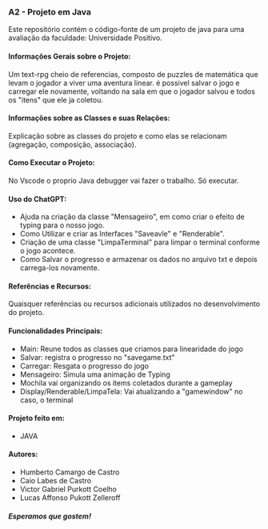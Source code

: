 ### A2 - Projeto em Java

Este repositório contém o código-fonte de um projeto de java para uma avaliação da faculdade: Universidade Positivo.


#### Informações Gerais sobre o Projeto:

Um text-rpg cheio de referencias, composto de puzzles de matemática que levam o jogador a viver uma aventura linear. é possivel salvar o jogo e carregar ele novamente, voltando na sala em que o jogador salvou e todos os "itens" que ele ja coletou.

#### Informações sobre as Classes e suas Relações:

Explicação sobre as classes do projeto e como elas se relacionam (agregação, composição, associação).

#### Como Executar o Projeto:

No Vscode o proprio Java debugger vai fazer o trabalho. Só executar.

#### Uso do ChatGPT:

- Ajuda na criação da classe "Mensageiro", em como criar o efeito de typing para o nosso jogo.
- Como Utilizar e criar as Interfaces "Saveavle" e "Renderable".
- Criação de uma classe "LimpaTerminal" para limpar o terminal conforme o jogo acontece.
- Como Salvar o progresso e armazenar os dados no arquivo txt e depois carrega-los novamente.

#### Referências e Recursos:

Quaisquer referências ou recursos adicionais utilizados no desenvolvimento do projeto.

#### Funcionalidades Principais:

- Main:
    Reune todos as classes que criamos para linearidade do jogo
- Salvar:
    registra o progresso no "savegame.txt"
- Carregar:
    Resgata o progresso do jogo
- Mensageiro:
    Simula uma animação de Typing
- Mochila
    vai organizando os items coletados durante a gameplay
- Display/Renderable/LimpaTela:
    Vai atualizando a "gamewindow" no caso, o terminal

#### Projeto feito em:

- JAVA

#### Autores:

- Humberto Camargo de Castro
- Caio Labes de Castro
- Victor Gabriel Purkott Coelho
- Lucas Affonso Pukott Zelleroff

##### Esperamos que gostem!
